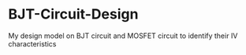 # BJT-Circuit-Design
My design model on BJT circuit and MOSFET circuit to identify their IV characteristics
